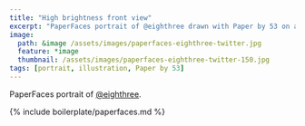 ```yaml
---
title: "High brightness front view"
excerpt: "PaperFaces portrait of @eighthree drawn with Paper by 53 on an iPad."
image: 
  path: &image /assets/images/paperfaces-eighthree-twitter.jpg 
  feature: *image
  thumbnail: /assets/images/paperfaces-eighthree-twitter-150.jpg
tags: [portrait, illustration, Paper by 53]
---
```


PaperFaces portrait of [@eighthree](https://twitter.com/eighthree).

{% include boilerplate/paperfaces.md %}
